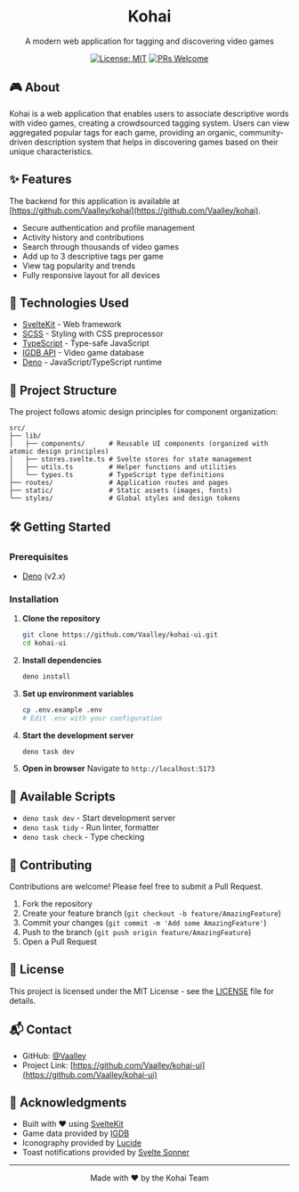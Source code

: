 <div align="center">
  <h1>Kohai</h1>
  <p>A modern web application for tagging and discovering video games</p>

[![License: MIT](https://img.shields.io/badge/License-MIT-yellow.svg)](https://opensource.org/licenses/MIT)
[![PRs Welcome](https://img.shields.io/badge/PRs-welcome-brightgreen.svg?style=flat-square)](http://makeapullrequest.com)

</div>

## 🎮 About

Kohai is a web application that enables users to associate descriptive words with video games, creating a crowdsourced tagging system. Users can view aggregated
popular tags for each game, providing an organic, community-driven description system that helps in discovering games based on their unique characteristics.

## ✨ Features

The backend for this application is available at [https://github.com/Vaalley/kohai](https://github.com/Vaalley/kohai).

- Secure authentication and profile management
- Activity history and contributions
- Search through thousands of video games
- Add up to 3 descriptive tags per game
- View tag popularity and trends
- Fully responsive layout for all devices

## 🚀 Technologies Used

- [SvelteKit](https://svelte.dev/) - Web framework
- [SCSS](https://sass-lang.com/) - Styling with CSS preprocessor
- [TypeScript](https://www.typescriptlang.org/) - Type-safe JavaScript
- [IGDB API](https://api-docs.igdb.com/) - Video game database
- [Deno](https://deno.com/) - JavaScript/TypeScript runtime

## 📁 Project Structure

The project follows atomic design principles for component organization:

```
src/
├── lib/
│   ├── components/      # Reusable UI components (organized with atomic design principles)
│   ├── stores.svelte.ts # Svelte stores for state management
│   ├── utils.ts         # Helper functions and utilities
│   └── types.ts         # TypeScript type definitions
├── routes/              # Application routes and pages
├── static/              # Static assets (images, fonts)
└── styles/              # Global styles and design tokens
```

## 🛠️ Getting Started

### Prerequisites

- [Deno](https://deno.com/) (v2.x)

### Installation

1. **Clone the repository**
   ```bash
   git clone https://github.com/Vaalley/kohai-ui.git
   cd kohai-ui
   ```

2. **Install dependencies**
   ```bash
   deno install
   ```

3. **Set up environment variables**
   ```bash
   cp .env.example .env
   # Edit .env with your configuration
   ```

4. **Start the development server**
   ```bash
   deno task dev
   ```

5. **Open in browser** Navigate to `http://localhost:5173`

## 📜 Available Scripts

- `deno task dev` - Start development server
- `deno task tidy` - Run linter, formatter
- `deno task check` - Type checking

## 🤝 Contributing

Contributions are welcome! Please feel free to submit a Pull Request.

1. Fork the repository
2. Create your feature branch (`git checkout -b feature/AmazingFeature`)
3. Commit your changes (`git commit -m 'Add some AmazingFeature'`)
4. Push to the branch (`git push origin feature/AmazingFeature`)
5. Open a Pull Request

## 📄 License

This project is licensed under the MIT License - see the [LICENSE](LICENSE) file for details.

## 📬 Contact

- GitHub: [@Vaalley](https://github.com/Vaalley)
- Project Link: [https://github.com/Vaalley/kohai-ui](https://github.com/Vaalley/kohai-ui)

## 🌟 Acknowledgments

- Built with ❤️ using [SvelteKit](https://svelte.dev/)
- Game data provided by [IGDB](https://api-docs.igdb.com/)
- Iconography provided by [Lucide](https://lucide.dev/)
- Toast notifications provided by [Svelte Sonner](https://github.com/wobsoriano/svelte-sonner)

---

<div align="center">
  Made with &hearts; by the Kohai Team
</div>
